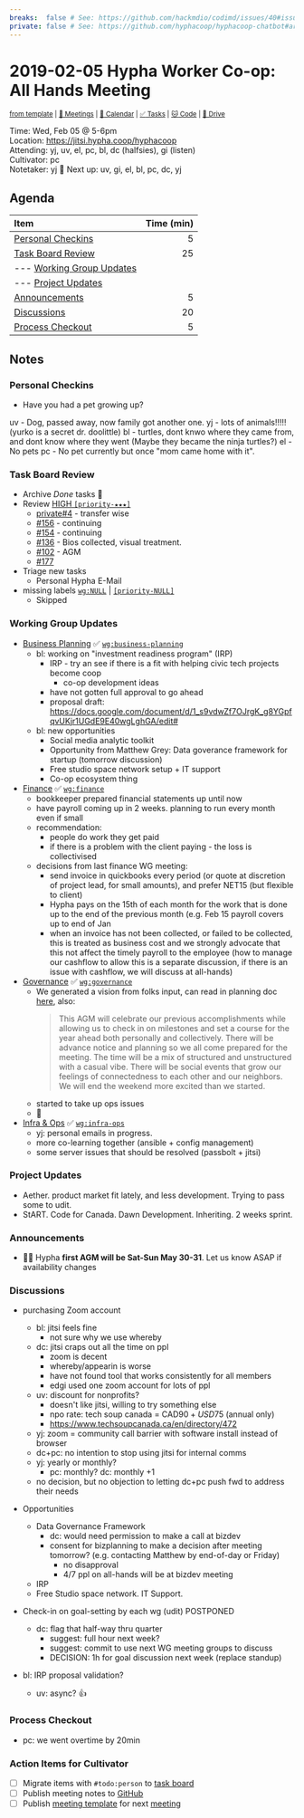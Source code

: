 ```yaml
---
breaks:  false # See: https://github.com/hackmdio/codimd/issues/40#issuecomment-172927690
private: false # See: https://github.com/hyphacoop/hyphacoop-chatbot#archive
---
```

# 2019-02-05 Hypha Worker Co-op: All Hands Meeting

<sup>[from template][template] | [:notebook: Meetings][meetings] | [:date: Calendar][calendar] | [:white_check_mark: Tasks][tasks] | [:cat: Code][gh] | [:open_file_folder: Drive][gdrive]</sup>

Time:       Wed, Feb 05 @ 5-6pm  
Location:   https://jitsi.hypha.coop/hyphacoop  
Attending:  yj, uv, el, pc, bl, dc (halfsies), gi (listen)  
Cultivator: pc  
Notetaker:  yj :raising_hand: Next up: uv, gi, el, bl, pc, dc, yj

## Agenda

| Item                                        | Time (min) |
|:--------------------------------------------|-----------:|
| [Personal Checkins](#Personal-Checkins)     |          5 |
| [Task Board Review](#Task-Board-Review)     |         25 |
| --- [Working Group Updates](#Working-Group-Updates) |    |
| --- [Project Updates](#Project-Updates)     |            |
| [Announcements](#Announcements)             |          5 |
| [Discussions](#Discussions)                 |         20 |
| [Process Checkout](#Process-Checkout)       |          5 |

## Notes

### Personal Checkins

- Have you had a pet growing up?

uv - Dog, passed away, now family got another one.
yj - lots of animals!!!!! (yurko is a secret dr. doolittle)
bl - turtles, dont knwo where they came from, and dont know where they went (Maybe they became the ninja turtles?)
el - No pets
pc - No pet currently but once "mom came home with it".

### Task Board Review

- Archive _Done_ tasks :tada:
- Review [HIGH `[priority-★★★]`][l-pri-hi]
    - [private#4](https://github.com/hyphacoop/organizing-private/issues/4) -  transfer wise
    - [#156](https://github.com/hyphacoop/organizing/issues/156) - continuing
    - [#154](https://github.com/hyphacoop/organizing/issues/154) - continuing
    - [#136](https://github.com/hyphacoop/organizing/issues/136) - Bios collected, visual treatment.
    - [#102](https://github.com/hyphacoop/organizing/issues/102) - AGM
    - [#177](https://github.com/hyphacoop/organizing/issues/177) 
- Triage new tasks
    - Personal Hypha E-Mail
- missing labels [`wg:NULL`][l-none] | [`[priority-NULL]`][l-pri-none]
    - Skipped

### Working Group Updates

- [Business Planning][biz-wg] :white_check_mark: [`wg:business-planning`][l-biz]
    - bl: working on "investment readiness program" (IRP)
        - IRP - try an see if there is a fit with helping civic tech projects become coop
            - co-op development ideas
        - have not gotten full approval to go ahead
        - proposal draft: https://docs.google.com/document/d/1_s9vdwZf7OJrgK_g8YGpfqvUKjr1UGdE9E40wgLghGA/edit#
    - bl: new opportunities
        - Social media analytic toolkit
        - Opportunity from Matthew Grey: Data goverance framework for startup (tomorrow discussion)
        - Free studio space network setup + IT support
        - Co-op ecosystem thing
- [Finance][fin-wg] :white_check_mark: [`wg:finance`][l-fin]
    - bookkeeper prepared financial statements up until now
    - have payroll coming up in 2 weeks. planning to run every month even if small
    - recommendation:
        - people do work they get paid
        - if there is a problem with the client paying - the loss is collectivised
    - decisions from last finance WG meeting:
        - send invoice in quickbooks every period (or quote at discretion of project lead, for small amounts), and prefer NET15 (but flexible to client)
        - Hypha pays on the 15th of each month for the work that is done up to the end of the previous month (e.g. Feb 15 payroll covers up to end of Jan
        - when an invoice has not been collected, or failed to be collected, this is treated as business cost and we strongly advocate that this not affect the timely payroll to the employee (how to manage our cashflow to allow this is a separate discussion, if there is an issue with cashflow, we will discuss at all-hands)
- [Governance][gov-wg] :white_check_mark: [`wg:governance`][l-gov]
    - We generated a vision from folks input, can read in planning doc [here](https://docs.google.com/document/d/1fBm-OB_haaGEIEDGvekMA9wivjJNiA1MCP1Qf-i6QbA/edit#), also:
      > This AGM will celebrate our previous accomplishments while allowing us to check in on milestones and set a course for the year ahead both personally and collectively. There will be advance notice and planning so we all come prepared for the meeting. The time will be a mix of structured and unstructured with a casual vibe. There will be social events that grow our feelings of connectedness to each other and our neighbors. We will end the weekend more excited than we started.
     - started to take up ops issues
     - :tada:
- [Infra & Ops][ops-wg] :white_check_mark: [`wg:infra-ops`][l-ops]
    - yj: personal emails in progress.
    - more co-learning together (ansible + config management)
    - some server issues that should be resolved (passbolt + jitsi)

### Project Updates

- Aether. product market fit lately, and less development. Trying to pass some to udit.
- StART. Code for Canada. Dawn Development. Inheriting. 2 weeks sprint.

### Announcements

- 🏁📢 Hypha **first AGM will be Sat-Sun May 30-31**. Let us know ASAP if availability changes

### Discussions

- purchasing Zoom account
    - bl: jitsi feels fine
        - not sure why we use whereby
    - dc: jitsi craps out all the time on ppl
        - zoom is decent
        - whereby/appearin is worse
        - have not found tool that works consistently for all members
        - edgi used one zoom account for lots of ppl
    - uv: discount for nonprofits?
        - doesn't like jitsi, willing to try something else
        - npo rate: tech soup canada = CAD$90 + USD$75 (annual only)
        - https://www.techsoupcanada.ca/en/directory/472
    - yj: zoom = community call barrier with software install instead of browser
    - dc+pc: no intention to stop using jitsi for internal comms
    - yj: yearly or monthly?
        - pc: monthly? dc: monthly +1
    - no decision, but no objection to letting dc+pc push fwd to address their needs
- Opportunities
    - Data Governance Framework
        - dc: would need permission to make a call at bizdev
        - consent for bizplanning to make a decision after meeting tomorrow? (e.g. contacting Matthew by end-of-day or Friday)
            - no disapproval
            - 4/7 ppl on all-hands will be at bizdev meeting
    - IRP
    - Free Studio space network. IT Support.
- Check-in on goal-setting by each wg (udit) POSTPONED
    - dc: flag that half-way thru quarter
        - suggest: full hour next week?
        - suggest: commit to use next WG meeting groups to discuss
        - DECISION: 1h for goal discussion next week (replace standup)

- bl: IRP proposal validation?
    - uv: async? :+1: 

### Process Checkout

- pc: we went overtime by 20min

### Action Items for Cultivator

- [ ] Migrate items with `#todo:person` to [task board][tasks]
- [ ] Publish meeting notes to [GitHub][gh]
- [ ] Publish [meeting template][template] for next [meeting][meetings]

<!-- Links: Important -->
[template]: https://link.hypha.coop/template
[meetings]: https://link.hypha.coop/meetings
[calendar]: https://link.hypha.coop/calendar
[tasks]:    https://link.hypha.coop/tasks
[gh]:       https://link.hypha.coop/gh
[gdrive]:   https://link.hypha.coop/gdrive

<!-- Links: Labels -->
[l-pri-hi]: https://github.com/orgs/hyphacoop/projects/2?card_filter_query=label:[priority-★★★]
[l-pri-md]: https://github.com/orgs/hyphacoop/projects/2?card_filter_query=label:[priority-★★☆]
[l-pri-lo]: https://github.com/orgs/hyphacoop/projects/2?card_filter_query=label:[priority-★☆☆]
[l-pri-none]: https://github.com/orgs/hyphacoop/projects/2?card_filter_query=-label:[priority-★☆☆]+-label:[priority-★★☆]+-label:[priority-★★★]
[l-biz]: https://github.com/orgs/hyphacoop/projects/2?card_filter_query=label:"wg:business-planning"
[l-fin]: https://github.com/orgs/hyphacoop/projects/2?card_filter_query=label:"wg:finance"
[l-gov]: https://github.com/orgs/hyphacoop/projects/2?card_filter_query=label:"wg:governance
[l-ops]: https://github.com/orgs/hyphacoop/projects/2?card_filter_query=label:"wg:infra-ops"
[l-none]: https://github.com/orgs/hyphacoop/projects/2?card_filter_query=-label:wg:infra-ops+-label:wg:finance+-label:wg:governance+-label:wg:business-planning

<!-- Links: Working Groups -->
[biz-wg]: https://link.hypha.coop/biz-wg
[fin-wg]: https://link.hypha.coop/fin-wg
[gov-wg]: https://link.hypha.coop/gov-wg
[ops-wg]: https://link.hypha.coop/ops-wg
